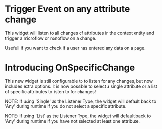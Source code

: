 # Trigger Event on any attribute change

This widget will listen to all changes of attributes in the context entity and trigger a microflow or nanoflow on a change.

 Usefull if you want to check if a user has entered any
 data on a page.

# Introducing OnSpecificChange

This new widget is still configurable to to listen for any changes, but now includes extra options. It is now possible to select a single attribute or a list of specific attributes to listen to for changes!

NOTE: If using 'Single' as the Listener Type, the widget will default back to 'Any' during runtime if you do not select a specific attribute.

NOTE: If using 'List' as the Listener Type, the widget will default back to 'Any' during runtime if you have not selected at least one attribute.